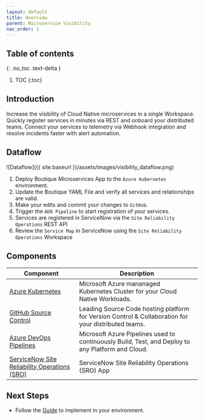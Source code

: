 ```yaml
---
layout: default
title: Overview
parent: Microservice Visibility
nav_order: 1
---
```


## Table of contents
{: .no_toc .text-delta }

1. TOC 
{:toc}

## Introduction

Increase the visibility of Cloud Native microservices in a single Workspace. Quickly register services in minutes via REST and onboard your distributed teams. Connect your services to telemetry via Webhook integration and resolve incidents faster with alert automation.

## Dataflow

![Dataflow]({{ site.baseurl }}/assets/images/visibility_dataflow.png)

1. Deploy Boutique Microservices App to the `Azure Kubernetes` environment.
1. Update the Boutique YAML File and verify all services and relationships are valid.
1. Make your edits and commit your changes to `GitHub`.
1. Trigger the `ADO Pipeline` to start registration of your services.
1. Services are registered in ServiceNow via the `Site Reliability Operations` REST API
1. Review the `Service Map` in ServiceNow using the `Site Reliability Operations` Workspace

## Components

| Component | Description |
|-----------|-------------|
| [Azure Kubernetes](https://docs.microsoft.com/en-us/azure/aks/intro-kubernetes) | Microsoft Azure mananaged Kubernetes Cluster for your Cloud Native Workloads.|
| [GitHub Source Control](https://github.com) | Leading Source Code hosting platform for Version Control & Collaboration for your distributed teams.|
| [Azure DevOps Pipelines](https://azure.microsoft.com/en-us/services/devops/pipelines/) | Microsoft Azure Pipelines used to continuously Build, Test, and Deploy to any Platform and Cloud.|
|[ServiceNow Site Reliability Operations (SRO)]({{site.data.urls.sro}}) | ServiceNow Site Reliability Operations (SRO) App |

## Next Steps

* Follow the [Guide](guide) to implement in your environment.

